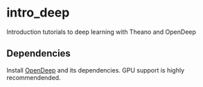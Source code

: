 # intro_deep
Introduction tutorials to deep learning with Theano and OpenDeep

## Dependencies
Install [OpenDeep](https://github.com/vitruvianscience/opendeep) and its dependencies. GPU support is highly recommendended.
